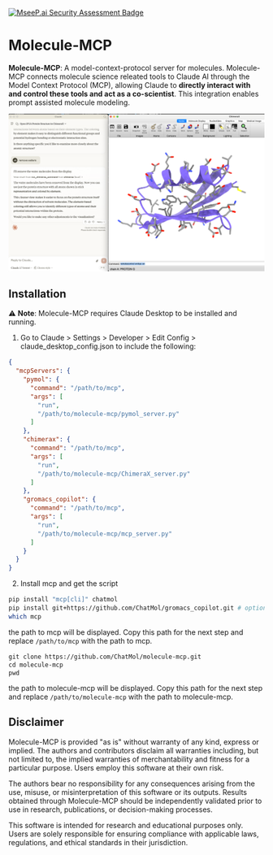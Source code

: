 [![MseeP.ai Security Assessment Badge](https://mseep.net/pr/chatmol-molecule-mcp-badge.png)](https://mseep.ai/app/chatmol-molecule-mcp)

# Molecule-MCP
**Molecule-MCP**: A model-context-protocol server for molecules.
Molecule-MCP connects molecule science releated tools to Claude AI through the Model Context Protocol (MCP), allowing Claude to **directly interact with and control these tools and act as a co-scientist**. This integration enables prompt assisted molecule modeling.

![Molecule MCP](./assets/chimerax.jpg)

## Installation
⚠️ **Note**: Molecule-MCP requires Claude Desktop to be installed and running.
1. Go to Claude > Settings > Developer > Edit Config > claude_desktop_config.json to include the following:
```json
{
  "mcpServers": {
    "pymol": {
      "command": "/path/to/mcp",
      "args": [
        "run",
        "/path/to/molecule-mcp/pymol_server.py"
      ]
    },
    "chimerax": {
      "command": "/path/to/mcp",
      "args": [
        "run",
        "/path/to/molecule-mcp/ChimeraX_server.py"
      ]
    },
    "gromacs_copilot": {
      "command": "/path/to/mcp",
      "args": [
        "run",
        "/path/to/molecule-mcp/mcp_server.py"
      ]
    }
  }
}
```
2. Install mcp and get the script
```bash
pip install "mcp[cli]" chatmol
pip install git+https://github.com/ChatMol/gromacs_copilot.git # optional, for running gromacs_copilot
which mcp
```
the path to mcp will be displayed. Copy this path for the next step and replace `/path/to/mcp` with the path to mcp.
```
git clone https://github.com/ChatMol/molecule-mcp.git
cd molecule-mcp
pwd
```
the path to molecule-mcp will be displayed. Copy this path for the next step and replace `/path/to/molecule-mcp` with the path to molecule-mcp.

## Disclaimer
Molecule-MCP is provided "as is" without warranty of any kind, express or implied. The authors and contributors disclaim all warranties including, but not limited to, the implied warranties of merchantability and fitness for a particular purpose. Users employ this software at their own risk.

The authors bear no responsibility for any consequences arising from the use, misuse, or misinterpretation of this software or its outputs. Results obtained through Molecule-MCP should be independently validated prior to use in research, publications, or decision-making processes.

This software is intended for research and educational purposes only. Users are solely responsible for ensuring compliance with applicable laws, regulations, and ethical standards in their jurisdiction.
